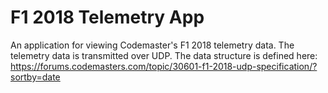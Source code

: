 # F1 2018 Telemetry App
An application for viewing Codemaster's F1 2018 telemetry data. The telemetry data is transmitted over UDP. The data structure is defined here: https://forums.codemasters.com/topic/30601-f1-2018-udp-specification/?sortby=date
